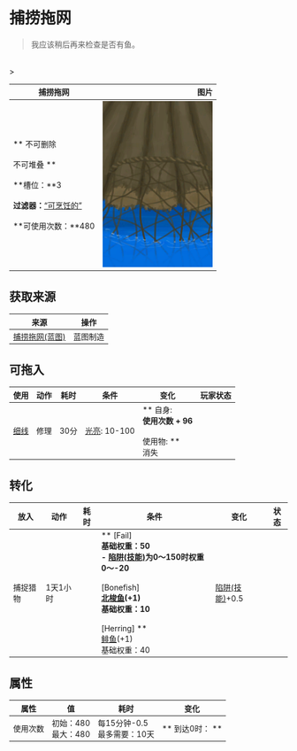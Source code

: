 # 捕捞拖网  
> 我应该稍后再来检查是否有鱼。  
<br>  
>   
  
  捕捞拖网  |   图片   
 ----  |  ----:   
 ** 不可删除 **<br><br>** 不可堆叠 **<br><br>**槽位：**3<br><br>**过滤器：**[“可烹饪的”](tag_Cookable.md)<br><br>**可使用次数：**480  |  <img decoding="async" src="Sprite/RaftFishTrap.png" href="a.md" style="max-width:300px;max-height:300px;">   
  
## 获取来源  
来源  |  操作  
----  |  ----  
[捕捞拖网(蓝图)](Bp_RaftFishTrap.md)  |  蓝图制造  
## 可拖入  
使用  |  动作  |  耗时  |  条件  |  变化  |  玩家状态  
----  |  ----  |  ----  |  ----  |  ----  |  ----  
[细线](CordFiber.md)  |  修理<br>  |  30分  |  [光亮](Light.md): 10-100  |  ** 自身: **<br>使用次数 + 96<br><br>** 使用物: **<br>消失  |    
## 转化  
放入  |  动作  |  耗时  |  条件  |  变化  |  状态  
----  |  ----  |  ----  |  ----  |  ----  |  ----  
  |  捕捉猎物  |  1天1小时  |    |  ** [Fail] **<br>基础权重：50<br>- [陷阱(技能)](Skill_Trapping.md)为0～150时权重0～-20<br><br>** [Bonefish] **<br>  [北梭鱼](Bonefish.md)(+1)<br>基础权重：10<br><br>** [Herring] **<br>  [鲱鱼](Herring.md)(+1)<br>基础权重：40<br>  |  [陷阱(技能)](Skill_Trapping.md)+0.5  
## 属性   
属性  |  值  |  耗时  |  变化  
----  |  ----  |  ----  |  ----  
使用次数  |  初始：480<br>最大：480  |  每15分钟-0.5<br>最多需要：10天  |  ** 到达0时： **<br>  
